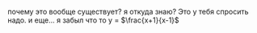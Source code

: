 почему это вообще существует?
я откуда знаю? Это у тебя спросить надо.
и еще... я забыл что то
 y = $\frac{x+1}{x-1}$
